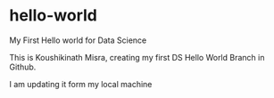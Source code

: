 # hello-world
My First Hello world for Data Science

This is Koushikinath Misra, creating my first DS Hello World Branch in Github.


I am updating it form my local machine